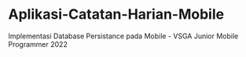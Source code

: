 # Aplikasi-Catatan-Harian-Mobile
Implementasi Database Persistance pada Mobile - VSGA Junior Mobile Programmer 2022
